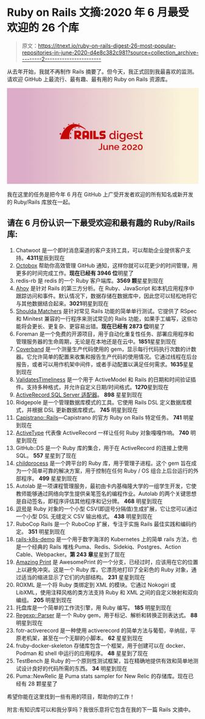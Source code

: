 # Ruby on Rails 文摘:2020 年 6 月最受欢迎的 26 个库

> 原文：<https://itnext.io/ruby-on-rails-digest-26-most-popular-repositories-in-june-2020-d4e8c382c981?source=collection_archive---------2----------------------->

从去年开始，我就不再制作 Rails 摘要了。但今天，我正式回到我最喜欢的监测。请欢迎 GitHub 上最流行、最有趣、最有用的 Ruby on Rails 资源库。

![](img/90836beae1a6caf9c61d3e58caac34cf.png)

我在这里的任务是把今年 6 月在 GitHub 上广受开发者欢迎的所有知名或新开发的 Ruby/Rails 库放在一起。

## 请在 6 月份认识一下最受欢迎和最有趣的 Ruby/Rails 库:

1.  Chatwoot 是一个即时消息渠道的客户支持工具，可以帮助企业提供客户支持。**4311**星辰到现在
2.  [Octobox](https://github.com/octobox/octobox) 帮助你高效管理 GitHub 通知，这样你就可以花更少的时间管理，用更多的时间完成工作。**现在已经有 3946 位**明星了
3.  redis-rb 是 redis 的一个 Ruby 客户端库。**3569 颗**星星到现在
4.  [Ahoy](https://github.com/ankane/ahoy) 是针对 Rails 的第三方分析。在 Ruby、JavaScript 和本机应用程序中跟踪访问和事件。默认情况下，数据存储在数据库中，因此您可以轻松地将它与其他数据结合起来。**3021**明星到现在
5.  [Shoulda Matchers](https://github.com/thoughtbot/shoulda-matchers) 是针对常见 Rails 功能的简单单行测试。它提供了 RSpec 和 Minitest 兼容的一行程序来测试常见的 Rails 功能，如果手工编写，这些功能将会更长、更复杂、更容易出错。**现在已经有 2873 位**明星了
6.  Foreman 是一个免费的开源项目，用于自动化重复性任务、部署应用程序和管理服务器的生命周期，无论是在本地还是在云中。**1851**星星到现在
7.  [Coverband](https://github.com/danmayer/coverband) 是一个测量生产代码使用的 gem，显示每行代码执行次数的计数器。它允许简单的配置来收集和报告生产代码的使用情况。它通过线程在后台报告，或者可以用作机架中间件，或者手动配置以满足任何需求。**1635**星星到现在
8.  [ValidatesTimeliness](https://github.com/adzap/validates_timeliness) 是一个用于 ActiveModel 和 Rails 的日期和时间验证插件。支持多种格式，并允许自定义日期/时间格式。**1270**星到现在
9.  [ActiveRecord SQL Server 适配器](https://github.com/rails-sqlserver/activerecord-sqlserver-adapter)。 **898** 星星到现在
10.  Ridgepole 是一个管理数据库模式的工具。它使用 Rails DSL 定义数据库模式，并根据 DSL 更新数据库模式。 **745** 明星到现在
11.  [Capistrano::Rails](https://github.com/capistrano/rails)—Capistrano 的官方 Ruby on Rails 特定任务。 **741** 明星到现在
12.  [ActiveType](https://github.com/makandra/active_type) 代表像 ActiveRecord 一样让任何 Ruby 对象嘎嘎作响。 **740** 明星到现在
13.  GitHub::DS 是一个 Ruby 库的集合，用于在 ActiveRecord 的连接上使用 SQL。 **557** 星星到了现在
14.  [childprocess](https://github.com/enkessler/childprocess) 是一个跨平台的 Ruby 库，用于管理子进程。这个 gem 旨在成为一个简单可靠的解决方案，用于控制在任何 Ruby / OS 组合上后台运行的外部程序。 **499** 星星到现在
15.  Autolab 是一项课程管理服务，最初由卡内基梅隆大学的一组学生开发，它使教师能够通过网络向学生提供亲笔签名的编程作业。Autolab 的两个关键思想是自动签名，即程序评估其他程序和记分牌。 **468** 明星到现在
16.  [逗号](https://github.com/comma-csv/comma)是 Ruby 对象的一个小型 CSV(即逗号分隔值)生成扩展，它让您可以通过一个小型 DSL 无缝定义 CSV 输出格式。 **438** 明星到现在
17.  RuboCop Rails 是一个 RuboCop 扩展，专注于实施 Rails 最佳实践和编码约定。 **351** 明星到现在
18.  [rails-k8s-demo](https://github.com/lewagon/rails-k8s-demo) 是一个用于数字海洋的 Kubernetes 上的简单 rails 方法，也是一个经典的 Rails 堆栈:Puma、Redis、Sidekiq、Postgres、Action Cable、Webpacker。**第 243 章**星星到了现在
19.  [Amazing Print](https://github.com/amazing-print/amazing_print) 是 AwesomePrint 的一个分支，已经过时，应该用在它的位置上以避免冲突。这是一个 Ruby 库，它漂亮地打印了全彩色的 Ruby 对象，通过适当的缩进显示了它们的内部结构。 **231** 星星到现在
20.  ROXML 是一个将 Ruby 类绑定到 XML 的模块。它通过 Nokogiri 或 LibXML，使用注释风格的类方法支持 Ruby 和 XML 之间的自定义映射和双向编组。 **205** 明星到现在
21.  托盘库是一个简单的工作流引擎，用 Ruby 编写。 **185** 明星到现在
22.  [Regexp::Parser](https://github.com/ammar/regexp_parser) 是一个 Ruby gem，用于标记、解析和转换正则表达式。 **88** 明星到现在
23.  fotr-activerecord 是一种使用 activerecord 的简单方法与葡萄，辛纳屈，平原老机架，甚至在一个无聊的小脚本。 **62** 星星到现在
24.  fruby-docker-skeleton 存储库包含一个框架，用于创建可以在 docker、Podman 和 shell 中运行的应用程序。 **48** 星星到了现在
25.  TestBench 是 Ruby 的一个原则性测试框架，旨在精确地提供有效和简单地测试设计良好的代码所需的东西。 **34** 明星到现在
26.  Puma::NewRelic 是 Puma stats sampler for New Relic 的存储库。现在已经有 28 颗星星了

希望你能在这里找到一些有用的项目，帮助你的工作！

附言:有知识库可以和我分享吗？我很乐意将它包含在我的下一篇 Rails 文摘中。